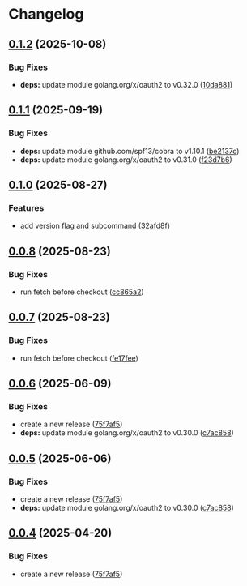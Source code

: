 # Changelog

## [0.1.2](https://github.com/xbglowx/github-org-repos-sync/compare/v0.1.1...v0.1.2) (2025-10-08)


### Bug Fixes

* **deps:** update module golang.org/x/oauth2 to v0.32.0 ([10da881](https://github.com/xbglowx/github-org-repos-sync/commit/10da8814e44544a90c7ca53b9684088b5d4da20b))

## [0.1.1](https://github.com/xbglowx/github-org-repos-sync/compare/v0.1.0...v0.1.1) (2025-09-19)


### Bug Fixes

* **deps:** update module github.com/spf13/cobra to v1.10.1 ([be2137c](https://github.com/xbglowx/github-org-repos-sync/commit/be2137c5a3572014dc8d544f8e0f9223b5f7037f))
* **deps:** update module golang.org/x/oauth2 to v0.31.0 ([f23d7b6](https://github.com/xbglowx/github-org-repos-sync/commit/f23d7b66be477ff37f2c5771077ca88ec9c208a3))

## [0.1.0](https://github.com/xbglowx/github-org-repos-sync/compare/v0.0.8...v0.1.0) (2025-08-27)


### Features

* add version flag and subcommand ([32afd8f](https://github.com/xbglowx/github-org-repos-sync/commit/32afd8f914e6c2e64212952f1429763db894d561))

## [0.0.8](https://github.com/xbglowx/github-org-repos-sync/compare/v0.0.7...v0.0.8) (2025-08-23)


### Bug Fixes

* run fetch before checkout ([cc865a2](https://github.com/xbglowx/github-org-repos-sync/commit/cc865a2adf3036483b04d71dd909e2bd9c84f447))

## [0.0.7](https://github.com/xbglowx/github-org-repos-sync/compare/v0.0.6...v0.0.7) (2025-08-23)


### Bug Fixes

* run fetch before checkout ([fe17fee](https://github.com/xbglowx/github-org-repos-sync/commit/fe17fee2ac3bccf4d5cfac271201e51cd270f7ac))

## [0.0.6](https://github.com/xbglowx/github-org-repos-sync/compare/v0.0.5...v0.0.6) (2025-06-09)


### Bug Fixes

* create a new release ([75f7af5](https://github.com/xbglowx/github-org-repos-sync/commit/75f7af5c87c6aef66d2f544c242d5e4169f403f5))
* **deps:** update module golang.org/x/oauth2 to v0.30.0 ([c7ac858](https://github.com/xbglowx/github-org-repos-sync/commit/c7ac858fd47c76f22d13c0f9cfec969086156b49))

## [0.0.5](https://github.com/xbglowx/github-org-repos-sync/compare/v0.0.4...v0.0.5) (2025-06-06)


### Bug Fixes

* create a new release ([75f7af5](https://github.com/xbglowx/github-org-repos-sync/commit/75f7af5c87c6aef66d2f544c242d5e4169f403f5))
* **deps:** update module golang.org/x/oauth2 to v0.30.0 ([c7ac858](https://github.com/xbglowx/github-org-repos-sync/commit/c7ac858fd47c76f22d13c0f9cfec969086156b49))

## [0.0.4](https://github.com/xbglowx/github-org-repos-sync/compare/v0.0.3...v0.0.4) (2025-04-20)


### Bug Fixes

* create a new release ([75f7af5](https://github.com/xbglowx/github-org-repos-sync/commit/75f7af5c87c6aef66d2f544c242d5e4169f403f5))
